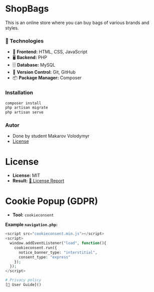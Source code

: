 # ShopBags
This is an online store where you can buy bags of various brands and styles.

### 🚀 Technologies  
- 🎨 **Frontend:** HTML, CSS, JavaScript  
- 🖥 **Backend:** PHP  
- 🗄 **Database:** MySQL 
- 🔄 **Version Control:** Git, GitHub  
- 📦 **Package Manager:** Composer  
### Installation
```bash
composer install
php artisan migrate
php artisan serve
```
### Autor 
- Done by student Makarov Volodymyr
- [License](https://github.com/vovan4ik1/ShopBags?tab=MIT-1-ov-file)

# License
- **License:** MIT
- **Result:** [📜 License Report](license-report.txt)

# Cookie Popup (GDPR)
- **Tool:** `cookieconsent`

**Example `navigation.php`:**
```php
<script src="cookieconsent.min.js"></script>
<script>
  window.addEventListener("load", function(){
    cookieconsent.run({
      notice_banner_type: "interstitial",
      consent_type: "express"
    });
  });
</script>

# Privacy policy
[📜 User Guide]()
